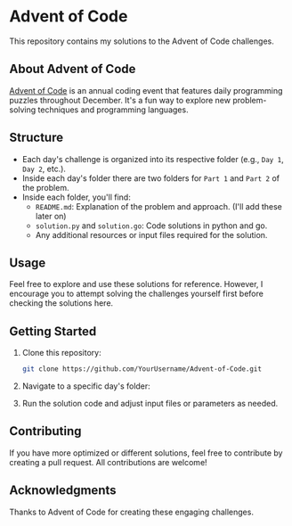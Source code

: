 # Advent of Code

This repository contains my solutions to the Advent of Code challenges.

## About Advent of Code

[Advent of Code](https://adventofcode.com/) is an annual coding event that features daily programming puzzles throughout December. It's a fun way to explore new problem-solving techniques and programming languages.

## Structure

- Each day's challenge is organized into its respective folder (e.g., `Day 1`, `Day 2`, etc.).
- Inside each day's folder there are two folders for `Part 1` and `Part 2` of the problem.
- Inside each folder, you'll find:
  - `README.md`: Explanation of the problem and approach. (I'll add these later on)
  - `solution.py` and `solution.go`: Code solutions in python and go.
  - Any additional resources or input files required for the solution.

## Usage

Feel free to explore and use these solutions for reference. However, I encourage you to attempt solving the challenges yourself first before checking the solutions here.

## Getting Started

1. Clone this repository:

    ```bash
    git clone https://github.com/YourUsername/Advent-of-Code.git
    ```

2. Navigate to a specific day's folder:

3. Run the solution code and adjust input files or parameters as needed.

## Contributing

If you have more optimized or different solutions, feel free to contribute by creating a pull request. All contributions are welcome!

## Acknowledgments

Thanks to Advent of Code for creating these engaging challenges.


